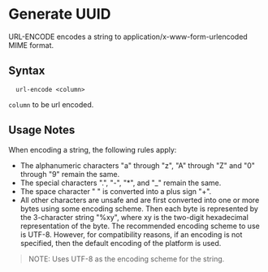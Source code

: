 # Generate UUID

URL-ENCODE encodes a string to application/x-www-form-urlencoded MIME format.

## Syntax
```
  url-encode <column>
```

```column``` to be url encoded.

## Usage Notes

When encoding a string, the following rules apply:

* The alphanumeric characters "a" through "z", "A" through "Z" and "0" through "9" remain the same.
*  The special characters ".", "-", "*", and "_" remain the same.
* The space character " " is converted into a plus sign "+".
* All other characters are unsafe and are first converted into one or more bytes using some encoding scheme.
Then each byte is represented by the 3-character string "%xy", where xy is the two-digit hexadecimal representation
of the byte. The recommended encoding scheme to use is UTF-8. However, for compatibility reasons, if an encoding
is not specified, then the default encoding of the platform is used.

> NOTE: Uses UTF-8 as the encoding scheme for the string.
